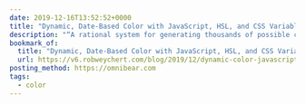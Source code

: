 ```yaml
---
date: 2019-12-16T13:52:52+0000
title: "Dynamic, Date-Based Color with JavaScript, HSL, and CSS Variables"
description: "“A rational system for generating thousands of possible color schemes.”"
bookmark_of:
  title: "Dynamic, Date-Based Color with JavaScript, HSL, and CSS Variables"
  url: https://v6.robweychert.com/blog/2019/12/dynamic-color-javascript-hsl/
posting_method: https://omnibear.com
tags:
  - color
---
```

